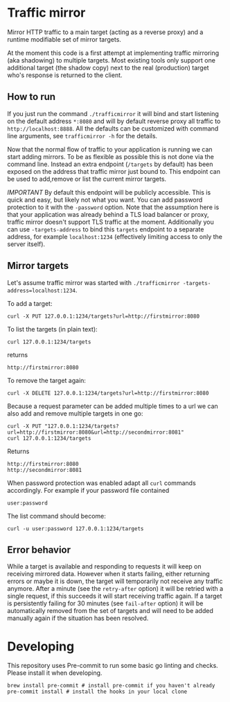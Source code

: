 # Traffic mirror
Mirror HTTP traffic to a main target (acting as a reverse proxy) and a runtime modifiable set of mirror targets. 

At the moment this code is a first attempt at implementing traffic mirroring (aka shadowing) to multiple targets. Most existing tools only support one additional target (the shadow copy) next to the real (production) target who's response is returned to the client.

## How to run
If you just run the command `./trafficmirror` it will bind and start listening on the default address `*:8080` and will by default reverse proxy all traffic to `http://localhost:8888`. All the defaults can be customized with command line arguments, see `trafficmirror -h` for the details.

Now that the normal flow of traffic to your application is running we can start adding mirrors. To be as flexible as possible this is not done via the command line. Instead an extra endpoint (`/targets` by default) has been exposed on the address that traffic mirror just bound to. This endpoint can be used to add,remove or list the current mirror targets. 

*IMPORTANT*
By default this endpoint will be publicly accessible. This is quick and easy, but likely not what you want. You can add password protection to it with the `-password` option. Note that the assumption here is that your application was already behind a TLS load balancer or proxy, traffic mirror doesn't support TLS traffic at the moment. Additionally you can use `-targets-address` to bind this `targets` endpoint to a separate address, for example `localhost:1234` (effectively limiting access to only the server itself).

## Mirror targets
Let's assume traffic mirror was started with `./trafficmirror -targets-address=localhost:1234`.

To add a target:

`curl -X PUT 127.0.0.1:1234/targets?url=http://firstmirror:8080`

To list the targets (in plain text):

`curl 127.0.0.1:1234/targets`

returns

```
http://firstmirror:8080
```

To remove the target again:

`curl -X DELETE 127.0.0.1:1234/targets?url=http://firstmirror:8080`

Because a request parameter can be added multiple times to a url we can also add and remove multiple targets in one go:

```
curl -X PUT "127.0.0.1:1234/targets?url=http://firstmirror:8080&url=http://secondmirror:8081"
curl 127.0.0.1:1234/targets
```

Returns

```
http://firstmirror:8080
http://secondmirror:8081
```

When password protection was enabled adapt all `curl` commands accordingly. For example if your password file contained

```
user:password
```

The list command should become:

`curl -u user:password 127.0.0.1:1234/targets`

## Error behavior
While a target is available and responding to requests it will keep on receiving mirrored data. However when it starts failing, either returning errors or maybe it is down, the target will temporarily not receive any traffic anymore. After a minute (see the `retry-after` option) it will be retried with a single request, if this succeeds it will start receiving traffic again. If a target is persistently failing for 30 minutes (see `fail-after` option) it will be automatically removed from the set of targets and will need to be added manually again if the situation has been resolved.


# Developing
This repository uses Pre-commit to run some basic go linting and checks. Please install it when developing.
```
brew install pre-commit # install pre-commit if you haven't already
pre-commit install # install the hooks in your local clone
```